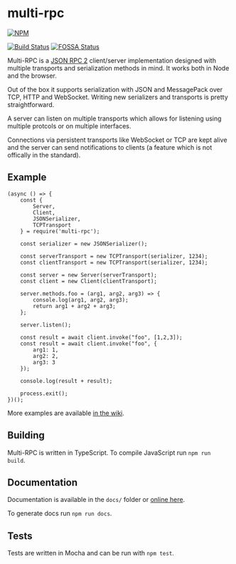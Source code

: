 # multi-rpc

[![NPM](https://nodei.co/npm/multi-rpc.png)](https://nodei.co/npm/multi-rpc/)

[![Build Status](https://travis-ci.org/znetstar/multi-rpc.svg?branch=master)](https://travis-ci.org/znetstar/multi-rpc) [![FOSSA Status](https://app.fossa.io/api/projects/git%2Bgithub.com%2Fznetstar%2Fmulti-rpc.svg?type=shield)](https://app.fossa.io/projects/git%2Bgithub.com%2Fznetstar%2Fmulti-rpc?ref=badge_shield)

Multi-RPC is a [JSON RPC 2](https://www.jsonrpc.org/specification) client/server implementation designed with multiple transports and serialization methods in mind. It works both in Node and the browser.

Out of the box it supports serialization with JSON and MessagePack over TCP, HTTP and WebSocket. Writing new serializers and transports is pretty straightforward.

A server can listen on multiple transports which allows for listening using multiple protcols or on multiple interfaces.

Connections via persistent transports like WebSocket or TCP are kept alive and the server can send notifications to clients (a feature which is not offically in the standard). 

## Example

```
(async () => {
    const { 
        Server, 
        Client,
        JSONSerializer,
        TCPTransport
    } = require('multi-rpc');

    const serializer = new JSONSerializer();

    const serverTransport = new TCPTransport(serializer, 1234);
    const clientTransport = new TCPTransport(serializer, 1234);

    const server = new Server(serverTransport);
    const client = new Client(clientTransport);

    server.methods.foo = (arg1, arg2, arg3) => {
        console.log(arg1, arg2, arg3);
        return arg1 + arg2 + arg3;
    };

    server.listen();

    const result = await client.invoke("foo", [1,2,3]);
    const result = await client.invoke("foo", {
        arg1: 1,
        arg2: 2,
        arg3: 3
    });

    console.log(result + result);

    process.exit();
})();
```

More examples are available [in the wiki](https://github.com/znetstar/multi-rpc/wiki).

## Building

Multi-RPC is written in TypeScript. To compile JavaScript run `npm run build`.

## Documentation

Documentation is available in the `docs/` folder or [online here](https://multi-rpc.docs.zacharyboyd.nyc).

To generate docs run `npm run docs`.

## Tests

Tests are written in Mocha and can be run with `npm test`.